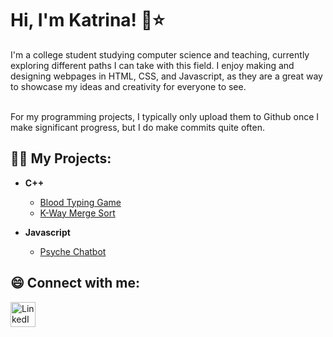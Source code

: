 <h1>Hi, I'm Katrina! 🌱⭐️ <br/></h1>

I'm a college student studying computer science and teaching, currently exploring different paths I can take with this field. I enjoy making and designing webpages in HTML, CSS, and Javascript, as they are a great way to showcase my ideas and creativity for everyone to see. <br/><br/>

For my programming projects, I typically only upload them to Github once I make significant progress, but I do make commits quite often. 
  
<h2>👩‍💻 My Projects:</h2>

- <b>C++</b>
  - [Blood Typing Game](https://github.com/katr1na/Blood-Typing-Game)
  - [K-Way Merge Sort](https://github.com/katr1na/K-Way-Merge-Sort)

- <b>Javascript</b>
  - [Psyche Chatbot](https://github.com/katr1na/psyche_chatbot)

<h2> 😄 Connect with me:</h2>

[<img align="left" alt="LinkedIn" width="40px" src="https://cdn.freebiesupply.com/logos/large/2x/linkedin-icon-logo-png-transparent.png" />][linkedin]

[linkedin]: https://www.linkedin.com/in/katrinango-

<!--

Here are some ideas to get you started:

- 🔭 I’m currently working on ...
- 🌱 I’m currently learning ...
- 👯 I’m looking to collaborate on ...
- 🤔 I’m looking for help with ...
- 💬 Ask me about ...
- 📫 How to reach me: ...
- 😄 Pronouns: ...
- ⚡ Fun fact: ...
-->
